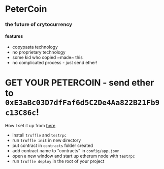 # PeterCoin

### **the future of crytocurrency**

#### features
+ copypasta technology
+ no proprietary technology
+ some kid who copied ~made~ this
+ no complicated process - just send ether!

# GET YOUR **PETERCOIN** - send ether to `0xE3aBc03D7dfFaf6d5C2De4Aa822B21Fb9c13C86c`!

How I set it up from [here](https://medium.com/@ConsenSys/a-101-noob-intro-to-programming-smart-contracts-on-ethereum-695d15c1dab4):
+ install `truffle` and `testrpc`
+ run `truffle init` in new directory
+ put contract in `contracts` folder created
+ add contract name to "contracts" in `config/app.json`
+ open a new window and start up etherum node with `testrpc`
+ run `truffle deploy` in the root of your project
